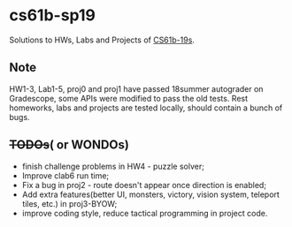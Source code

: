 # cs61b-sp19
Solutions to HWs, Labs and Projects of [CS61b-19s](https://sp19.datastructur.es). 

## Note
HW1-3, Lab1-5, proj0 and proj1 have passed 18summer autograder on Gradescope, some APIs were modified to pass the old tests. 
Rest homeworks, labs and projects are tested locally, should contain a bunch of bugs.

## ~~TODOs~~( or WONDOs)
- finish challenge problems in HW4 - puzzle solver;
- Improve clab6 run time;
- Fix a bug in proj2 - route doesn't appear once direction is enabled;
- Add extra features(better UI, monsters, victory, vision system, teleport tiles, etc.) in proj3-BYOW;
- improve coding style, reduce tactical programming in project code.
